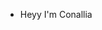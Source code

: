 - Heyy I'm Conallia 

<!---
Conallia/Conallia is a ✨ special ✨ repository because its `README.md` (this file) appears on your GitHub profile.
You can click the Preview link to take a look at your changes.
--->
